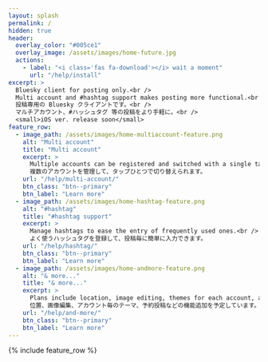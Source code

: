 ```yaml
---
layout: splash
permalink: /
hidden: true
header:
  overlay_color: "#005ce1"
  overlay_image: /assets/images/home-future.jpg
  actions:
    - label: "<i class='fas fa-download'></i> wait a moment"
      url: "/help/install"
excerpt: >
  Bluesky client for posting only.<br />
  Multi account and #hashtag support makes posting more functional.<br />
  投稿専用の Bluesky クライアントです。<br />
  マルチアカウント、#ハッシュタグ 等の投稿をより手軽に。<br /> 
  <small>iOS ver. release soon</small>
feature_row:
  - image_path: /assets/images/home-multiaccount-feature.png
    alt: "Multi account"
    title: "Multi account"
    excerpt: >
      Multiple accounts can be registered and switched with a single tap on the home page.<br />
      複数のアカウントを管理して、タップひとつで切り替えられます。
    url: "/help/multi-account/"
    btn_class: "btn--primary"
    btn_label: "Learn more"
  - image_path: /assets/images/home-hashtag-feature.png
    alt: "#hashtag"
    title: "#hashtag support"
    excerpt: >
      Manage hashtags to ease the entry of frequently used ones.<br />
      よく使うハッシュタグを登録して、投稿毎に簡単に入力できます。
    url: "/help/hashtag/"
    btn_class: "btn--primary"
    btn_label: "Learn more"
  - image_path: /assets/images/home-andmore-feature.png
    alt: "& more..."
    title: "& more..."
    excerpt: >
      Plans include location, image editing, themes for each account, and reserved postings.<br />
      位置、画像編集、アカウント毎のテーマ、予約投稿などの機能追加を予定しています。
    url: "/help/and-more/"
    btn_class: "btn--primary"
    btn_label: "Learn more"      
---
```


{% include feature_row %}